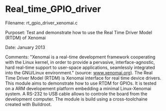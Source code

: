 Real_time_GPIO_driver
=====================

Filename: rt_gpio_driver_xenomai.c

Purposet: Test and demonstrate how to use the Real Time Driver Model (RTDM) of Xenomai

Date: January 2013

Comments: "Xenomai is a real-time development framework cooperating with the Linux kernel,
in order to provide a pervasive, interface-agnostic, hard real-time support to user-space 
applications, seamlessly integrated into the GNU/Linux environment." 
(source: www.xenomai.org). 
The Real Time Driver Model (RTDM) is Xenomai interface for real time device drivers.   
This module aims to demonstrate how to use RTDM for GPIOs. 
It is tested on a ARM developement platform embedding a minimal Linux-Xenomai system. 
A RS-232 to USB cable allows to controle the board from the development computer. 
The module is build using a cross-toolchaine created with Buildroot. 
